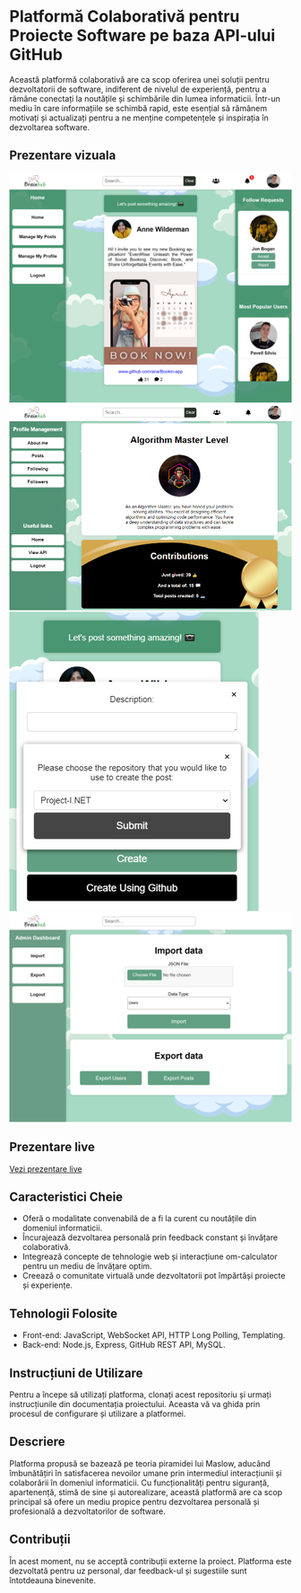 # Platformă Colaborativă pentru Proiecte Software pe baza API-ului GitHub

Această platformă colaborativă are ca scop oferirea unei soluții pentru dezvoltatorii de software, indiferent de nivelul de experiență, pentru a rămâne conectați la noutățile și schimbările din lumea informaticii. Într-un mediu în care informațiile se schimbă rapid, este esențial să rămânem motivați și actualizați pentru a ne menține competențele și inspirația în dezvoltarea software.

## Prezentare vizuala
![Home Page](https://github.com/PavelSilviu/Brainhub/blob/e6ef10f5ad2a5578c6f66ea4f56f8cba25c9655c/readme/localhost_3000_home%20(1).png)
![Public Profile Levels](https://github.com/PavelSilviu/Brainhub/blob/e6ef10f5ad2a5578c6f66ea4f56f8cba25c9655c/readme/level-contribution.png)
![Creating a post using GitHub REST API](https://github.com/PavelSilviu/Brainhub/blob/e6ef10f5ad2a5578c6f66ea4f56f8cba25c9655c/readme/git-create-post.png)
![Admin Dashboard](https://github.com/PavelSilviu/Brainhub/blob/e6ef10f5ad2a5578c6f66ea4f56f8cba25c9655c/readme/localhost_3000_adminDashboard%20(1).png)

## Prezentare live
[Vezi prezentare live](https://www.canva.com/design/DAFnKXu1_UU/TTUY8lMZ1sFvEfN7qcpEuQ/edit?utm_content=DAFnKXu1_UU&utm_campaign=designshare&utm_medium=link2&utm_source=sharebutton)


## Caracteristici Cheie

- Oferă o modalitate convenabilă de a fi la curent cu noutățile din domeniul informaticii.
- Încurajează dezvoltarea personală prin feedback constant și învățare colaborativă.
- Integrează concepte de tehnologie web și interacțiune om-calculator pentru un mediu de învățare optim.
- Creează o comunitate virtuală unde dezvoltatorii pot împărtăși proiecte și experiențe.

## Tehnologii Folosite

- Front-end: JavaScript, WebSocket API, HTTP Long Polling, Templating.
- Back-end: Node.js, Express, GitHub REST API, MySQL.

## Instrucțiuni de Utilizare

Pentru a începe să utilizați platforma, clonați acest repositoriu și urmați instrucțiunile din documentația proiectului. Aceasta vă va ghida prin procesul de configurare și utilizare a platformei.

## Descriere

Platforma propusă se bazează pe teoria piramidei lui Maslow, aducând îmbunătățiri în satisfacerea nevoilor umane prin intermediul interacțiunii și colaborării în domeniul informaticii. Cu funcționalități pentru siguranță, apartenență, stimă de sine și autorealizare, această platformă are ca scop principal să ofere un mediu propice pentru dezvoltarea personală și profesională a dezvoltatorilor de software.

## Contribuții

În acest moment, nu se acceptă contribuții externe la proiect. Platforma este dezvoltată pentru uz personal, dar feedback-ul și sugestiile sunt întotdeauna binevenite.

